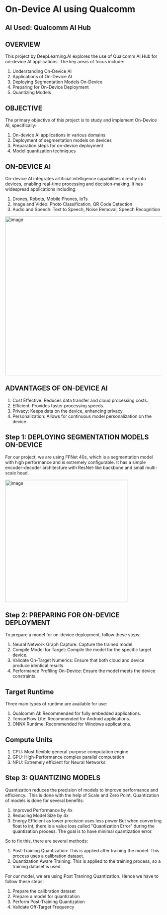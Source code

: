# On-Device AI using Qualcomm

## AI Used: Qualcomm AI Hub

## OVERVIEW
This project by DeepLearning.AI explores the use of Qualcomm AI Hub for on-device AI applications. The key areas of focus include:

1. Understanding On-Device AI
2. Applications of On-Device AI
3. Deploying Segmentation Models On-Device
4. Preparing for On-Device Deployment
5. Quantizing Models

## OBJECTIVE
The primary objective of this project is to study and implement On-Device AI, specifically:

1. On-device AI applications in various domains
2. Deployment of segmentation models on devices
3. Preparation steps for on-device deployment
4. Model quantization techniques

## ON-DEVICE AI
On-device AI integrates artificial intelligence capabilities directly into devices, enabling real-time processing and decision-making. It has widespread applications including:
1. Drones, Robots, Mobile Phones, IoTs
2. Image and Video: Photo Classification, QR Code Detection
3. Audio and Speech: Text to Speech, Noise Removal, Speech Recognition

<img width="511" alt="image" src="https://github.com/Lekhansh-cmd/Qualcomm-On-Device-AI/assets/78807364/b8c6b81c-7210-4fdc-8d8c-a8e4ae91d68b">

## ADVANTAGES OF ON-DEVICE AI
1. Cost Effective: Reduces data transfer and cloud processing costs.
2. Efficient: Provides faster processing speeds.
3. Privacy: Keeps data on the device, enhancing privacy.
4. Personalization: Allows for continuous model personalization on the device.

## Step 1: DEPLOYING SEGMENTATION MODELS ON-DEVICE
For our project, we are using FFNet 40s, which is a segmentation model with high performance and is extremely configurable. It has a simple encoder-decoder architecture with
ResNet-like backbone and small multi-scale head.

<img width="393" alt="image" src="https://github.com/Lekhansh-cmd/Qualcomm-On-Device-AI/assets/78807364/d949127d-db8d-4211-bcad-fc87a8c25f30">

## Step 2: PREPARING FOR ON-DEVICE DEPLOYMENT
To prepare a model for on-device deployment, follow these steps:

1. Neural Network Graph Capture: Capture the trained model.
2. Compile Model for Target: Compile the model for the specific target device.
3. Validate On-Target Numerics: Ensure that both cloud and device produce identical results.
4. Performance Profiling On-Device: Ensure the model meets the device constraints.

## Target Runtime
Three main types of runtime are available for use:

1. Qualcomm AI: Recommended for fully embedded applications.
2. TensorFlow Lite: Recommended for Android applications.
3. ONNX Runtime: Recommended for Windows applications.

## Compute Units
1. CPU: Most flexible general-purpose computation engine
2. GPU: High-Performance complex parallel computation
3. NPU: Extremely efficient for Neural Networks

## Step 3: QUANTIZING MODELS
Quantization reduces the precision of models to improve performance and efficiency.. This is done with the help of Scale and Zero Point. Quantization of models is done for several benefits:

1. Improved Performance by 4x
2. Reducing Model Size by 4x
3. Energy Efficient as lower precision uses less power
But when converting float to int, there is a value loss called "Quantization Error" during the quantization process. The goal is to have minimal quantization error.

So to fix this, there are several methods:

1. Post-Training Quantization: This is applied after training the model. This process uses a calibration dataset.
2. Quantization Aware Training: This is applied to the training process, so a training dataset is used.

For our model, we are using Post Traninng Quantization. Hence we have to follow these steps:

1. Prepare the calibration dataset
2. Prepare a model for quantization
3. Perform Post-Training Quantization
4. Validate Off-Target Frequency
